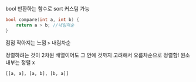 bool 반환하는 함수로 sort 커스텀 가능

```cpp
bool compare(int a, int b) {
	return a > b; //내림차순
}
```

점점 작아지는 느낌 `>` 내림차순

정렬하려는 것이 2차원 배열이어도 그 안에 것까지 고려해서 오름차순으로 정렬함! 원소 내부는 정렬 x 

`[[a, a], [a, b], [b, a]]`
